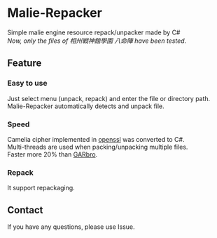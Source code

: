 # Malie-Repacker
Simple malie engine resource repack/unpacker made by C#\
*Now, only the files of 相州戦神館學園 八命陣 have been tested.*

## Feature
### Easy to use
Just select menu (unpack, repack) and enter the file or directory path.\
Malie-Repacker automatically  detects and unpack file.
### Speed
Camelia cipher implemented in [openssl](https://github.com/openssl/openssl) was converted to C#.\
Multi-threads are used when packing/unpacking multiple files.\
Faster more 20% than [GARbro](https://github.com/morkt/GARbro).
### Repack
It support repackaging.
## Contact
If you have any questions, please use Issue.

